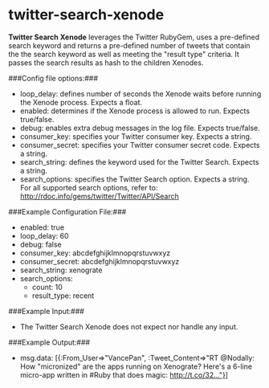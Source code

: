 twitter-search-xenode
=====================

**Twitter Search Xenode** leverages the Twitter RubyGem, uses a pre-defined search keyword and returns a pre-defined number of tweets that contain the the search keyword as well as meeting the "result type" criteria. It passes the search results as hash to the children Xenodes. 

###Config file options:###
* loop_delay: defines number of seconds the Xenode waits before running the Xenode process. Expects a float. 
* enabled: determines if the Xenode process is allowed to run. Expects true/false. 
* debug: enables extra debug messages in the log file.  Expects true/false.
* consumer_key: specifies your Twitter consumer key. Expects a string.
* consumer_secret: specifies your Twitter consumer secret code. Expects a string.
* search_string: defines the keyword used for the Twitter Search. Expects a string.
* search_options: specifies the Twitter Search option. Expects a string. For all supported search options, refer to: http://rdoc.info/gems/twitter/Twitter/API/Search

###Example Configuration File:###
* enabled: true
* loop_delay: 60
* debug: false
* consumer_key: abcdefghijklmnopqrstuvwxyz
* consumer_secret: abcdefghijklmnopqrstuvwxyz
* search_string: xenograte
* search_options: 
    - count: 10
    - result_type: recent

###Example Input:###
* The Twitter Search Xenode does not expect nor handle any input.  

###Example Output:###
* msg.data: [{:From_User=>"VancePan", :Tweet_Content=>"RT @Nodally: How \"micronized\" are the apps running on Xenograte? Here's a 6-line micro-app written in #Ruby that does magic: http://t.co/32…"}]

